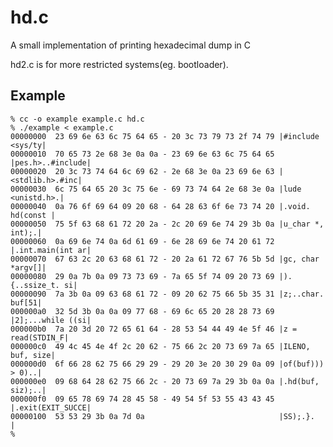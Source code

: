 hd.c
====

A small implementation of printing hexadecimal dump in C

hd2.c is for more restricted systems(eg. bootloader).

Example
-------

    % cc -o example example.c hd.c
    % ./example < example.c
    00000000  23 69 6e 63 6c 75 64 65 - 20 3c 73 79 73 2f 74 79 |#include <sys/ty|
    00000010  70 65 73 2e 68 3e 0a 0a - 23 69 6e 63 6c 75 64 65 |pes.h>..#include|
    00000020  20 3c 73 74 64 6c 69 62 - 2e 68 3e 0a 23 69 6e 63 | <stdlib.h>.#inc|
    00000030  6c 75 64 65 20 3c 75 6e - 69 73 74 64 2e 68 3e 0a |lude <unistd.h>.|
    00000040  0a 76 6f 69 64 09 20 68 - 64 28 63 6f 6e 73 74 20 |.void. hd(const |
    00000050  75 5f 63 68 61 72 20 2a - 2c 20 69 6e 74 29 3b 0a |u_char *, int);.|
    00000060  0a 69 6e 74 0a 6d 61 69 - 6e 28 69 6e 74 20 61 72 |.int.main(int ar|
    00000070  67 63 2c 20 63 68 61 72 - 20 2a 61 72 67 76 5b 5d |gc, char *argv[]|
    00000080  29 0a 7b 0a 09 73 73 69 - 7a 65 5f 74 09 20 73 69 |).{..ssize_t. si|
    00000090  7a 3b 0a 09 63 68 61 72 - 09 20 62 75 66 5b 35 31 |z;..char. buf[51|
    000000a0  32 5d 3b 0a 0a 09 77 68 - 69 6c 65 20 28 28 73 69 |2];...while ((si|
    000000b0  7a 20 3d 20 72 65 61 64 - 28 53 54 44 49 4e 5f 46 |z = read(STDIN_F|
    000000c0  49 4c 45 4e 4f 2c 20 62 - 75 66 2c 20 73 69 7a 65 |ILENO, buf, size|
    000000d0  6f 66 28 62 75 66 29 29 - 29 20 3e 20 30 29 0a 09 |of(buf))) > 0)..|
    000000e0  09 68 64 28 62 75 66 2c - 20 73 69 7a 29 3b 0a 0a |.hd(buf, siz);..|
    000000f0  09 65 78 69 74 28 45 58 - 49 54 5f 53 55 43 43 45 |.exit(EXIT_SUCCE|
    00000100  53 53 29 3b 0a 7d 0a                              |SS);.}.         |
    %
